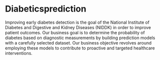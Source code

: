 # Diabeticsprediction

Improving early diabetes detection is the goal of the National Institute of Diabetes and Digestive and Kidney Diseases (NIDDK) in order to improve patient outcomes. Our business goal is to determine the probability of diabetes based on diagnostic measurements by building prediction models with a carefully selected dataset. Our business objective revolves around employing these models to contribute to proactive and targeted healthcare interventions.
